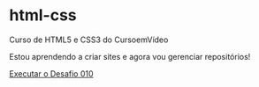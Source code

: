 # html-css
 Curso de HTML5 e CSS3 do CursoemVídeo

 Estou aprendendo a criar sites e agora vou gerenciar repositórios!

 <a href="https://sofia-araujo.github.io/html-css/desafios/desafio010/android.html">Executar o Desafio 010</a>
